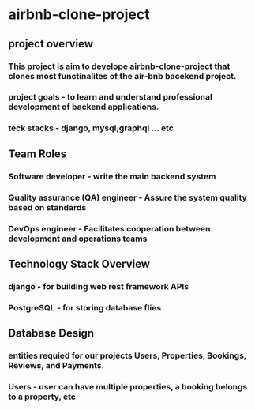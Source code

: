 # airbnb-clone-project

## project overview

### This project is aim to develope airbnb-clone-project that clones most functinalites of the air-bnb bacekend project.
### project goals - to learn and understand professional development of backend applications.
### teck stacks - django, mysql,graphql ... etc

## Team Roles

### Software developer - write the main backend system
### Quality assurance (QA) engineer - Assure the system quality based on standards
### DevOps engineer - Facilitates cooperation between development and operations teams

 ## Technology Stack Overview

 ### django - for building web rest framework APIs
 ### PostgreSQL - for storing database flies

 ## Database Design
 ### entities requied for our projects  Users, Properties, Bookings, Reviews, and Payments.
 ### Users - user can have multiple properties, a booking belongs to a property, etc

 ## 

 







